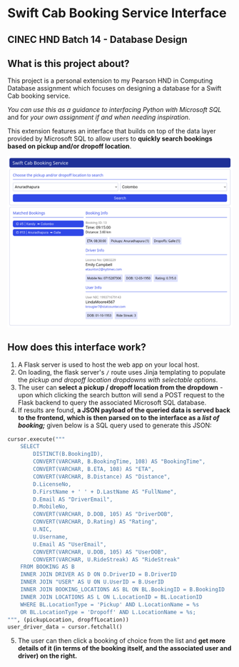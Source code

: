 # Swift Cab Booking Service Interface
## CINEC HND Batch 14 - Database Design

## What is this project about?

This project is a personal extension to my Pearson HND in Computing Database assignment which focuses on designing a database for a Swift Cab booking service. 

*You can use this as a guidance to interfacing Python with Microsoft SQL* and for *your own assignment if and when needing inspiration*.

This extension features an interface that builds on top of the data layer provided by Microsoft SQL to allow users to **quickly search bookings based on pickup and/or dropoff location**.

![Swift Cab Booking Service Dashboard with Pickup and Dropoff Locations selected](static/images/dashboard.png)

## How does this interface work?

1. A Flask server is used to host the web app on your local host.
2. On loading, the flask server's `/` route uses Jinja templating to populate the *pickup and dropoff location dropdowns with selectable options*.
3. The user can **select a pickup / dropoff location from the dropdown** - upon which clicking the search button will send a POST request to the Flask backend to query the associated Microsoft SQL database.
4. If results are found, **a JSON payload of the queried data is served back to the frontend, which is then parsed on to the interface as a *list of booking;*** given below is a SQL query used to generate this JSON:

```python
cursor.execute("""
    SELECT
        DISTINCT(B.BookingID),
        CONVERT(VARCHAR, B.BookingTime, 108) AS "BookingTime",
        CONVERT(VARCHAR, B.ETA, 108) AS "ETA",
        CONVERT(VARCHAR, B.Distance) AS "Distance",
        D.LicenseNo,
        D.FirstName + ' ' + D.LastName AS "FullName",
        D.Email AS "DriverEmail",
        D.MobileNo,
        CONVERT(VARCHAR, D.DOB, 105) AS "DriverDOB",
        CONVERT(VARCHAR, D.Rating) AS "Rating",
        U.NIC,
        U.Username,
        U.Email AS "UserEmail",
        CONVERT(VARCHAR, U.DOB, 105) AS "UserDOB",
        CONVERT(VARCHAR, U.RideStreak) AS "RideStreak"
    FROM BOOKING AS B
    INNER JOIN DRIVER AS D ON D.DriverID = B.DriverID
    INNER JOIN "USER" AS U ON U.UserID = B.UserID
    INNER JOIN BOOKING_LOCATIONS AS BL ON BL.BookingID = B.BookingID
    INNER JOIN LOCATIONS AS L ON L.LocationID = BL.LocationID
    WHERE BL.LocationType = 'Pickup' AND L.LocationName = %s
    OR BL.LocationType = 'Dropoff' AND L.LocationName = %s; 
""", (pickupLocation, dropffLocation))
user_driver_data = cursor.fetchall()
```
5. The user can then click a booking of choice from the list and **get more details of it (in terms of the booking itself, and the associated user and driver) on the right.**